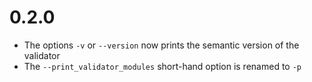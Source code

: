 # 0.2.0
- The options `-v` or `--version` now prints the semantic version of the validator
- The `--print_validator_modules` short-hand option is renamed to `-p`